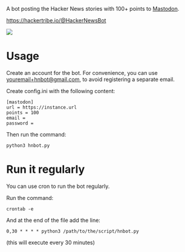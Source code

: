 A bot posting the Hacker News stories with 100+ points to [Mastodon](https://github.com/tootsuite/mastodon).

https://hackertribe.io/@HackerNewsBot

![](https://raw.githubusercontent.com/raymestalez/mastodon-hnbot/master/screenshot.png)

# Usage

Create an account for the bot. For convenience, you can use youremail+hnbot@gmail.com, to avoid registering a separate email.

Create config.ini with the following content:

```
[mastodon]
url = https://instance.url
points = 100
email = 
password = 
```

Then run the command:

```
python3 hnbot.py
```

# Run it regularly

You can use cron to run the bot regularly.

Run the command:

```
crontab -e
```

And at the end of the file add the line:

```
0,30 * * * * python3 /path/to/the/script/hnbot.py
```

(this will execute every 30 minutes)

